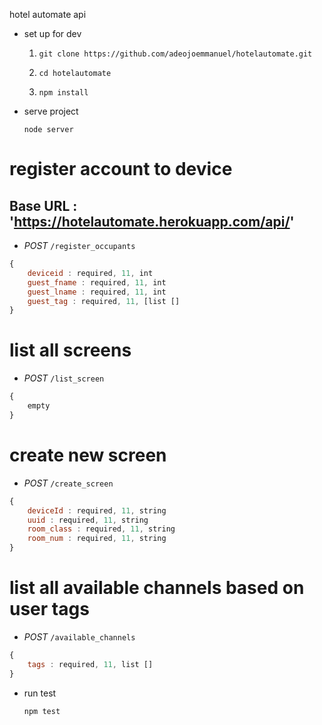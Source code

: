 hotel automate api
- set up for dev

	1) `git clone https://github.com/adeojoemmanuel/hotelautomate.git`

	2) `cd hotelautomate`

	3) `npm install`

- serve project 

	`node server`

# register account to device

## Base URL : 'https://hotelautomate.herokuapp.com/api/'

- *POST* `/register_occupants`

```js
{
    deviceid : required, 11, int
    guest_fname : required, 11, int
    guest_lname : required, 11, int
    guest_tag : required, 11, [list []
}
```

# list all screens

- *POST* `/list_screen`

```js
{
    empty
}
```

# create new screen 

- *POST* `/create_screen`

```js
{
    deviceId : required, 11, string
    uuid : required, 11, string
    room_class : required, 11, string
    room_num : required, 11, string
}
```

# list all available channels based on user tags

- *POST* `/available_channels`
```js
{
    tags : required, 11, list []
}
```



- run test

	`npm test`


<!-- https://stackoverflow.com/questions/11803496/dump-sql-file-to-cleardb-in-heroku -->